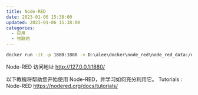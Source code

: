 ```yaml
---
title: Node-RED
date: 2023-01-06 15:38:00
updated: 2023-01-06 15:38:00
categories:
  - 应用
  - 物联网
---
```


```sh
docker run -it -p 1880:1880 -v D:\alee\docker\node_red\node_red_data:/data --name mynodered nodered/node-red
```

Node-RED 访问地址
<http://127.0.0.1:1880/>

以下教程将帮助您开始使用 Node-RED，并学习如何充分利用它。
Tutorials : Node-RED
<https://nodered.org/docs/tutorials/>
